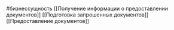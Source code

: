 #бизнессущность 
[[Получение информации о предоставлении документов]]
[[Подготовка запрошенных документов]]
[[Предоставление документов]]

